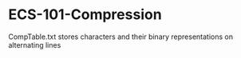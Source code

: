 # ECS-101-Compression
CompTable.txt stores characters and their binary representations on alternating lines
